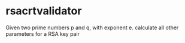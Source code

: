 # rsacrtvalidator
Given two prime numbers p and q, with exponent e.
calculate all other parameters for a RSA key pair

